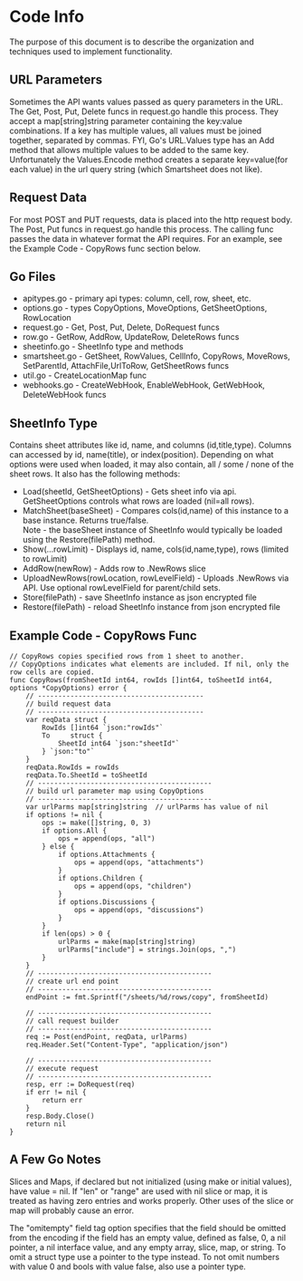 # Code Info

The purpose of this document is to describe the organization and techniques used to implement functionality.

## URL Parameters
Sometimes the API wants values passed as query parameters in the URL. The Get, Post, Put, Delete funcs in request.go handle this process. They accept a map[string]string parameter containing the key:value combinations. If a key has multiple values, all values must be joined together, separated by commas. FYI, Go's URL.Values type has an Add method that allows multiple values to be added to the same key. Unfortunately the Values.Encode method creates a separate key=value(for each value) in the url query string (which Smartsheet does not like).

## Request Data
For most POST and PUT requests, data is placed into the http request body. The Post, Put funcs in request.go handle this process. The calling func passes the data in whatever format the API requires. For an example, see the Example Code - CopyRows func section below.

## Go Files

* apitypes.go - primary api types: column, cell, row, sheet, etc.
* options.go - types CopyOptions, MoveOptions, GetSheetOptions, RowLocation
* request.go - Get, Post, Put, Delete, DoRequest funcs
* row.go - GetRow, AddRow, UpdateRow, DeleteRows funcs
* sheetinfo.go - SheetInfo type and methods
* smartsheet.go - GetSheet, RowValues, CellInfo, CopyRows, MoveRows, SetParentId, AttachFile,UrlToRow, GetSheetRows funcs
* util.go - CreateLocationMap func
* webhooks.go - CreateWebHook, EnableWebHook, GetWebHook, DeleteWebHook funcs

## SheetInfo Type
Contains sheet attributes like id, name, and columns (id,title,type). Columns can accessed by id, name(title), or index(position). Depending on what options were used when loaded, it may also contain, all / some / none of the sheet rows. It also has the following methods:
* Load(sheetId, GetSheetOptions) - Gets sheet info via api. GetSheetOptions controls what rows are loaded (nil=all rows).
* MatchSheet(baseSheet) - Compares cols(id,name) of this instance to a base instance. Returns true/false.  
    Note - the baseSheet instance of SheetInfo would typically be loaded using the Restore(filePath) method.
* Show(...rowLimit) - Displays id, name, cols(id,name,type), rows (limited to rowLimit)
* AddRow(newRow) - Adds row to .NewRows slice
* UploadNewRows(rowLocation, rowLevelField) - Uploads .NewRows via API. Use optional rowLevelField for parent/child sets.
* Store(filePath) - save SheetInfo instance as json encrypted file
* Restore(filePath) - reload SheetInfo instance from json encrypted file

## Example Code - CopyRows Func
```
// CopyRows copies specified rows from 1 sheet to another.
// CopyOptions indicates what elements are included. If nil, only the row cells are copied.
func CopyRows(fromSheetId int64, rowIds []int64, toSheetId int64, options *CopyOptions) error {
	// -----------------------------------------
    // build request data
    // -----------------------------------------
	var reqData struct {
		RowIds []int64 `json:"rowIds"`
		To     struct {
			SheetId int64 `json:"sheetId"`
		} `json:"to"`
	}
	reqData.RowIds = rowIds
	reqData.To.SheetId = toSheetId  
	// -------------------------------------------
    // build url parameter map using CopyOptions
    // -------------------------------------------
	var urlParms map[string]string  // urlParms has value of nil
	if options != nil {
		ops := make([]string, 0, 3)
		if options.All {
			ops = append(ops, "all")
		} else {
			if options.Attachments {
				ops = append(ops, "attachments")
			}
			if options.Children {
				ops = append(ops, "children")
			}
			if options.Discussions {
				ops = append(ops, "discussions")
			}
		}
		if len(ops) > 0 {
			urlParms = make(map[string]string)
			urlParms["include"] = strings.Join(ops, ",")
		}
	}
	// -------------------------------------------  
    // create url end point
    // -------------------------------------------
	endPoint := fmt.Sprintf("/sheets/%d/rows/copy", fromSheetId)

	// -------------------------------------------  
    // call request builder
    // -------------------------------------------
	req := Post(endPoint, reqData, urlParms)
	req.Header.Set("Content-Type", "application/json")

	// -------------------------------------------  
    // execute request
    // -------------------------------------------
	resp, err := DoRequest(req)
	if err != nil {
		return err
	}
	resp.Body.Close()
	return nil
}
```

## A Few Go Notes
Slices and Maps, if declared but not initialized (using make or initial values), have value = nil. If "len" or "range" are used with nil slice or map, it is treated as having zero entries and works properly. Other uses of the slice or map will probably cause an error.
  
The "omitempty" field tag option specifies that the field should be omitted from the encoding if the field has an empty value, defined as false, 0, a nil pointer, a nil interface value, and any empty array, slice, map, or string. To omit a struct type use a pointer to the type instead. To not omit numbers with value 0 and bools with value false, also use a pointer type.
